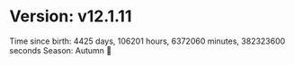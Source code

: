 # Version: v12.1.11
Time since birth: 4425 days, 106201 hours, 6372060 minutes, 382323600 seconds
Season: Autumn 🍁
